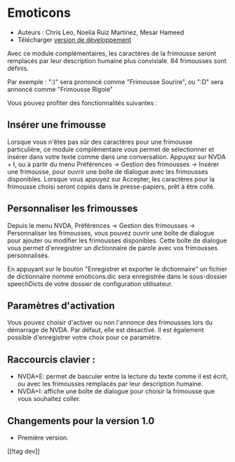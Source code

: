 # Emoticons #

* Auteurs : Chris Leo, Noelia Ruiz Martínez, Mesar Hameed
* Télécharger [version de développement][1]

Avec ce module complémentaires,  les caractères de la frimousse seront
remplacés par leur description humaine plus conviviale. 84 frimousses sont
définis.

Par exemple : ":)" sera prononcé comme "Frimousse Sourire", ou ":D" sera
annoncé comme "Frimousse Rigole"

Vous pouvez profiter des fonctionnalités suivantes :

## Insérer une frimousse ##

Lorsque vous n'êtes pas sûr des caractères pour une frimousse particulière, ce module complémentaire vous permet de sélectionner et insérer dans votre texte comme dans une conversation.
Appuyez sur NVDA + I, ou à partir du menu Préférences -> Gestion des frimousses -> Insérer une frimousse, pour ouvrir une boîte de dialogue 
avec les frimousses disponibles.
Lorsque vous appuyez sur Accepter, les caractères pour la frimousse choisi seront copiés dans le presse-papiers, prêt à être collé.


## Personnaliser les frimousses ##

Depuis le menu NVDA, Préférences -> Gestion des frimousses -> Personnaliser les frimousses, vous pouvez ouvrir une boîte de dialogue pour ajouter ou modifier les frimousses disponibles.
Cette boîte de dialogue vous permet d'enregistrer un dictionnaire de parole avec vos frimousses personnalisés.

En appuyant sur le bouton "Enregistrer et exporter le dictionnaire" un
fichier de dictionnaire nommé emoticons.dic sera enregistrée dans le
sous-dossier speechDicts de votre dossier de configuration utilisateur.


## Paramètres d'activation ##

Vous pouvez choisir d'activer ou non l'annonce des frimousses lors du
démarrage de NVDA. Par défaut, elle est désactivé. Il est également possible
d'enregistrer votre choix pour ce paramètre.

## Raccourcis clavier : ##

*	NVDA+E: permet de basculer entre la lecture du texte comme il est écrit,
  ou avec les frimousses remplacés par leur description humaine.
*	NVDA+I: affiche une boîte de dialogue pour choisir la frimousse que vous
  souhaitez coller.

## Changements pour la version 1.0 ##

* Première version.
 
[[!tag dev]]

[1]: http://addons.nvda-project.org/files/get.php?file=emo-dev
